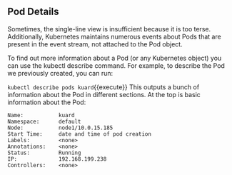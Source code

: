 ## Pod Details
Sometimes, the single-line view is insufficient because it is too terse. Additionally, Kubernetes maintains numerous events about Pods that are present in the event stream, not attached to the Pod object.

To find out more information about a Pod (or any Kubernetes object) you can use the kubectl describe command. For example, to describe the Pod we previously created, you can run:

`kubectl describe pods kuard`{{execute}}
This outputs a bunch of information about the Pod in different sections. At the top is basic information about the Pod:
```
Name:           kuard
Namespace:      default
Node:           node1/10.0.15.185
Start Time:     date and time of pod creation
Labels:         <none>
Annotations:    <none>
Status:         Running
IP:             192.168.199.238
Controllers:    <none>
```
